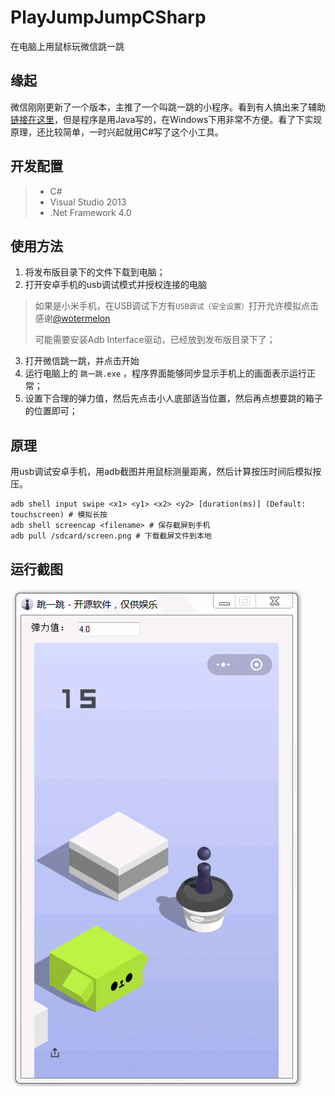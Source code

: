 # PlayJumpJumpCSharp

在电脑上用鼠标玩微信跳一跳

## 缘起
微信刚刚更新了一个版本，主推了一个叫跳一跳的小程序。看到有人搞出来了辅助[链接在这里](https://github.com/easyworld/PlayJumpJumpWithMouse)，但是程序是用Java写的，在Windows下用非常不方便。看了下实现原理，还比较简单，一时兴起就用C#写了这个小工具。

## 开发配置
> * C# 
> * Visual Studio 2013 
> * .Net Framework 4.0



## 使用方法
1. 将发布版目录下的文件下载到电脑；
2. 打开安卓手机的usb调试模式并授权连接的电脑
>  如果是小米手机，在USB调试下方有``USB调试（安全设置）``打开允许模拟点击 感谢[@wotermelon](https://github.com/wotermelon)
>  
> 可能需要安装Adb Interface驱动，已经放到发布版目录下了；

3. 打开微信跳一跳，并点击开始
4. 运行电脑上的 `跳一跳.exe` ，程序界面能够同步显示手机上的画面表示运行正常；
5. 设置下合理的弹力值，然后先点击小人底部适当位置，然后再点想要跳的箱子的位置即可；

## 原理
用usb调试安卓手机，用adb截图并用鼠标测量距离，然后计算按压时间后模拟按压。
```
adb shell input swipe <x1> <y1> <x2> <y2> [duration(ms)] (Default: touchscreen) # 模拟长按
adb shell screencap <filename> # 保存截屏到手机
adb pull /sdcard/screen.png # 下载截屏文件到本地
```


## 运行截图
![运行截图](https://github.com/closetao/PlayJumpJumpCSharp/raw/master/screenshot.gif)